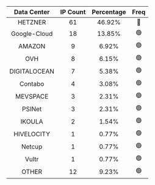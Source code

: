 | Data Center | IP Count | Percentage | Freq |
|:------------:|:--------:|:-----------:|:-----:|
| HETZNER | 61 | 46.92% | 🔴 |
| Google-Cloud | 18 | 13.85% | 🟢 |
| AMAZON | 9 | 6.92% | 🟢 |
| OVH | 8 | 6.15% | 🟢 |
| DIGITALOCEAN | 7 | 5.38% | 🟢 |
| Contabo | 4 | 3.08% | 🟢 |
| MEVSPACE | 3 | 2.31% | 🟢 |
| PSINet | 3 | 2.31% | 🟢 |
| IKOULA | 2 | 1.54% | 🟢 |
| HIVELOCITY | 1 | 0.77% | 🟢 |
| Netcup | 1 | 0.77% | 🟢 |
| Vultr | 1 | 0.77% | 🟢 |
| OTHER | 12 | 9.23% | 🟢 |